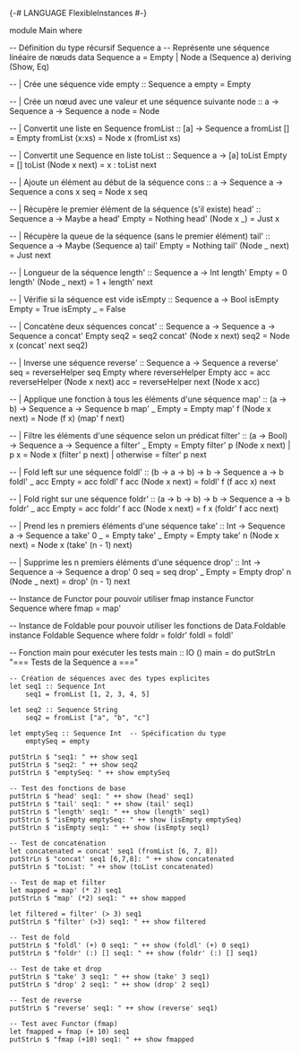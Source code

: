 {-# LANGUAGE FlexibleInstances #-}

module Main where

-- Définition du type récursif Sequence a
-- Représente une séquence linéaire de nœuds
data Sequence a = Empty | Node a (Sequence a) deriving (Show, Eq)

-- | Crée une séquence vide
empty :: Sequence a
empty = Empty

-- | Crée un nœud avec une valeur et une séquence suivante
node :: a -> Sequence a -> Sequence a
node = Node

-- | Convertit une liste en Sequence
fromList :: [a] -> Sequence a
fromList [] = Empty
fromList (x:xs) = Node x (fromList xs)

-- | Convertit une Sequence en liste
toList :: Sequence a -> [a]
toList Empty = []
toList (Node x next) = x : toList next

-- | Ajoute un élément au début de la séquence
cons :: a -> Sequence a -> Sequence a
cons x seq = Node x seq

-- | Récupère le premier élément de la séquence (s'il existe)
head' :: Sequence a -> Maybe a
head' Empty = Nothing
head' (Node x _) = Just x

-- | Récupère la queue de la séquence (sans le premier élément)
tail' :: Sequence a -> Maybe (Sequence a)
tail' Empty = Nothing
tail' (Node _ next) = Just next

-- | Longueur de la séquence
length' :: Sequence a -> Int
length' Empty = 0
length' (Node _ next) = 1 + length' next

-- | Vérifie si la séquence est vide
isEmpty :: Sequence a -> Bool
isEmpty Empty = True
isEmpty _ = False

-- | Concatène deux séquences
concat' :: Sequence a -> Sequence a -> Sequence a
concat' Empty seq2 = seq2
concat' (Node x next) seq2 = Node x (concat' next seq2)

-- | Inverse une séquence
reverse' :: Sequence a -> Sequence a
reverse' seq = reverseHelper seq Empty
  where
    reverseHelper Empty acc = acc
    reverseHelper (Node x next) acc = reverseHelper next (Node x acc)

-- | Applique une fonction à tous les éléments d'une séquence
map' :: (a -> b) -> Sequence a -> Sequence b
map' _ Empty = Empty
map' f (Node x next) = Node (f x) (map' f next)

-- | Filtre les éléments d'une séquence selon un prédicat
filter' :: (a -> Bool) -> Sequence a -> Sequence a
filter' _ Empty = Empty
filter' p (Node x next)
    | p x       = Node x (filter' p next)
    | otherwise = filter' p next

-- | Fold left sur une séquence
foldl' :: (b -> a -> b) -> b -> Sequence a -> b
foldl' _ acc Empty = acc
foldl' f acc (Node x next) = foldl' f (f acc x) next

-- | Fold right sur une séquence
foldr' :: (a -> b -> b) -> b -> Sequence a -> b
foldr' _ acc Empty = acc
foldr' f acc (Node x next) = f x (foldr' f acc next)

-- | Prend les n premiers éléments d'une séquence
take' :: Int -> Sequence a -> Sequence a
take' 0 _ = Empty
take' _ Empty = Empty
take' n (Node x next) = Node x (take' (n - 1) next)

-- | Supprime les n premiers éléments d'une séquence
drop' :: Int -> Sequence a -> Sequence a
drop' 0 seq = seq
drop' _ Empty = Empty
drop' n (Node _ next) = drop' (n - 1) next

-- Instance de Functor pour pouvoir utiliser fmap
instance Functor Sequence where
    fmap = map'

-- Instance de Foldable pour pouvoir utiliser les fonctions de Data.Foldable
instance Foldable Sequence where
    foldr = foldr'
    foldl = foldl'

-- Fonction main pour exécuter les tests
main :: IO ()
main = do
    putStrLn "=== Tests de la Sequence a ==="
    
    -- Création de séquences avec des types explicites
    let seq1 :: Sequence Int
        seq1 = fromList [1, 2, 3, 4, 5]
        
    let seq2 :: Sequence String
        seq2 = fromList ["a", "b", "c"]
        
    let emptySeq :: Sequence Int  -- Spécification du type
        emptySeq = empty
    
    putStrLn $ "seq1: " ++ show seq1
    putStrLn $ "seq2: " ++ show seq2
    putStrLn $ "emptySeq: " ++ show emptySeq
    
    -- Test des fonctions de base
    putStrLn $ "head' seq1: " ++ show (head' seq1)
    putStrLn $ "tail' seq1: " ++ show (tail' seq1)
    putStrLn $ "length' seq1: " ++ show (length' seq1)
    putStrLn $ "isEmpty emptySeq: " ++ show (isEmpty emptySeq)
    putStrLn $ "isEmpty seq1: " ++ show (isEmpty seq1)
    
    -- Test de concaténation
    let concatenated = concat' seq1 (fromList [6, 7, 8])
    putStrLn $ "concat' seq1 [6,7,8]: " ++ show concatenated
    putStrLn $ "toList: " ++ show (toList concatenated)
    
    -- Test de map et filter
    let mapped = map' (* 2) seq1
    putStrLn $ "map' (*2) seq1: " ++ show mapped
    
    let filtered = filter' (> 3) seq1
    putStrLn $ "filter' (>3) seq1: " ++ show filtered
    
    -- Test de fold
    putStrLn $ "foldl' (+) 0 seq1: " ++ show (foldl' (+) 0 seq1)
    putStrLn $ "foldr' (:) [] seq1: " ++ show (foldr' (:) [] seq1)
    
    -- Test de take et drop
    putStrLn $ "take' 3 seq1: " ++ show (take' 3 seq1)
    putStrLn $ "drop' 2 seq1: " ++ show (drop' 2 seq1)
    
    -- Test de reverse
    putStrLn $ "reverse' seq1: " ++ show (reverse' seq1)
    
    -- Test avec Functor (fmap)
    let fmapped = fmap (+ 10) seq1
    putStrLn $ "fmap (+10) seq1: " ++ show fmapped